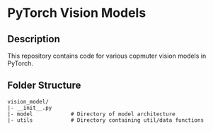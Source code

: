 # PyTorch Vision Models

## Description 
This repository contains code for various copmuter vision models in PyTorch.

## Folder Structure
```
vision_model/      
|- __init__.py       
|- model            # Directory of model architecture
|- utils            # Directory containing util/data functions 
```